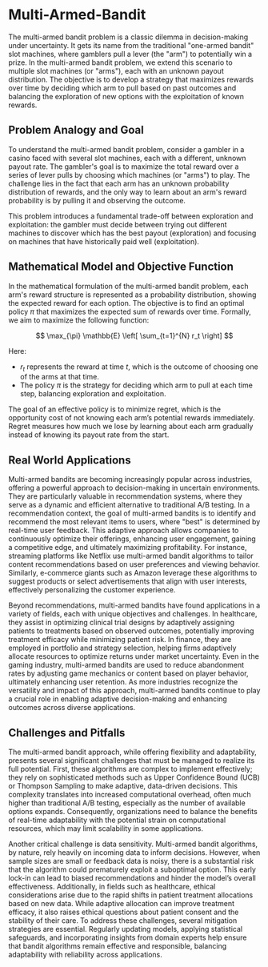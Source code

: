# Multi-Armed-Bandit
The multi-armed bandit problem is a classic dilemma in decision-making under uncertainty. It gets its name from the traditional "one-armed bandit" slot machines, where gamblers pull a lever (the "arm") to potentially win a prize. In the multi-armed bandit problem, we extend this scenario to multiple slot machines (or "arms"), each with an unknown payout distribution. The objective is to develop a strategy that maximizes rewards over time by deciding which arm to pull based on past outcomes and balancing the exploration of new options with the exploitation of known rewards.

## Problem Analogy and Goal
To understand the multi-armed bandit problem, consider a gambler in a casino faced with several slot machines, each with a different, unknown payout rate. The gambler's goal is to maximize the total reward over a series of lever pulls by choosing which machines (or "arms") to play. The challenge lies in the fact that each arm has an unknown probability distribution of rewards, and the only way to learn about an arm's reward probability is by pulling it and observing the outcome.

This problem introduces a fundamental trade-off between exploration and exploitation: the gambler must decide between trying out different machines to discover which has the best payout (exploration) and focusing on machines that have historically paid well (exploitation).

## Mathematical Model and Objective Function

In the mathematical formulation of the multi-armed bandit problem, each arm's reward structure is represented as a probability distribution, showing the expected reward for each option. The objective is to find an optimal policy $\pi$ that maximizes the expected sum of rewards over time. Formally, we aim to maximize the following function:

$$
\max_{\pi} \mathbb{E} \left[ \sum_{t=1}^{N} r_t \right]
$$

Here:
- $r_t$ represents the reward at time $t$, which is the outcome of choosing one of the arms at that time.
- The policy $\pi$ is the strategy for deciding which arm to pull at each time step, balancing exploration and exploitation.

The goal of an effective policy is to minimize regret, which is the opportunity cost of not knowing each arm’s potential rewards immediately. Regret measures how much we lose by learning about each arm gradually instead of knowing its payout rate from the start.


## Real World Applications

Multi-armed bandits are becoming increasingly popular across industries, offering a powerful approach to decision-making in uncertain environments. They are particularly valuable in recommendation systems, where they serve as a dynamic and efficient alternative to traditional A/B testing. In a recommendation context, the goal of multi-armed bandits is to identify and recommend the most relevant items to users, where "best" is determined by real-time user feedback. This adaptive approach allows companies to continuously optimize their offerings, enhancing user engagement, gaining a competitive edge, and ultimately maximizing profitability. For instance, streaming platforms like Netflix use multi-armed bandit algorithms to tailor content recommendations based on user preferences and viewing behavior. Similarly, e-commerce giants such as Amazon leverage these algorithms to suggest products or select advertisements that align with user interests, effectively personalizing the customer experience.

Beyond recommendations, multi-armed bandits have found applications in a variety of fields, each with unique objectives and challenges. In healthcare, they assist in optimizing clinical trial designs by adaptively assigning patients to treatments based on observed outcomes, potentially improving treatment efficacy while minimizing patient risk. In finance, they are employed in portfolio and strategy selection, helping firms adaptively allocate resources to optimize returns under market uncertainty. Even in the gaming industry, multi-armed bandits are used to reduce abandonment rates by adjusting game mechanics or content based on player behavior, ultimately enhancing user retention. As more industries recognize the versatility and impact of this approach, multi-armed bandits continue to play a crucial role in enabling adaptive decision-making and enhancing outcomes across diverse applications.

## Challenges and Pitfalls

The multi-armed bandit approach, while offering flexibility and adaptability, presents several significant challenges that must be managed to realize its full potential. First, these algorithms are complex to implement effectively; they rely on sophisticated methods such as Upper Confidence Bound (UCB) or Thompson Sampling to make adaptive, data-driven decisions. This complexity translates into increased computational overhead, often much higher than traditional A/B testing, especially as the number of available options expands. Consequently, organizations need to balance the benefits of real-time adaptability with the potential strain on computational resources, which may limit scalability in some applications.

Another critical challenge is data sensitivity. Multi-armed bandit algorithms, by nature, rely heavily on incoming data to inform decisions. However, when sample sizes are small or feedback data is noisy, there is a substantial risk that the algorithm could prematurely exploit a suboptimal option. This early lock-in can lead to biased recommendations and hinder the model’s overall effectiveness. Additionally, in fields such as healthcare, ethical considerations arise due to the rapid shifts in patient treatment allocations based on new data. While adaptive allocation can improve treatment efficacy, it also raises ethical questions about patient consent and the stability of their care. To address these challenges, several mitigation strategies are essential. Regularly updating models, applying statistical safeguards, and incorporating insights from domain experts help ensure that bandit algorithms remain effective and responsible, balancing adaptability with reliability across applications.
